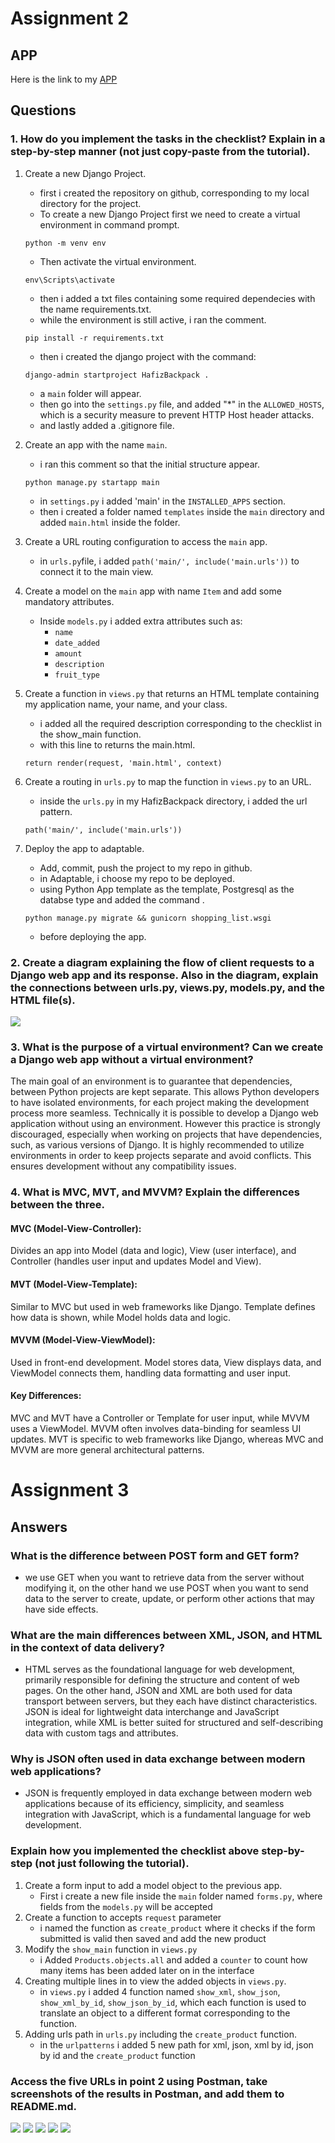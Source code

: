 # Assignment 2

## APP
Here is the link to my [APP](https://hafizbackpack.adaptable.app/main/)

## Questions
### 1. How do you implement the tasks in the checklist? Explain in a step-by-step manner (not just copy-paste from the tutorial).

1. Create a new Django Project.

    - first i created the repository on github, corresponding to my local directory for the project.
    - To create a new Django Project first we need to create a virtual environment in command prompt.
    ```
    python -m venv env
    ```
    - Then activate the virtual environment.
    ```
    env\Scripts\activate
    ```
    - then i added a txt files containing some required dependecies with the name requirements.txt.
    - while the environment is still active, i ran the comment.
    ```
    pip install -r requirements.txt
    ```
    - then i created the django project with the command:
    ```
    django-admin startproject HafizBackpack .
    ```
    - a `main` folder will appear.
    - then go into the `settings.py` file, and added "*" in the `ALLOWED_HOSTS`, which is a security measure to prevent HTTP Host header attacks.
    - and lastly added a .gitignore file.
2. Create an app with the name `main`.
    - i ran this comment so that the initial structure appear.
    ```
    python manage.py startapp main
    ```
    - in `settings.py` i added 'main' in the `INSTALLED_APPS` section.
    - then i created a folder named `templates` inside the `main` directory and added `main.html` inside the folder.
4. Create a URL routing configuration to access the `main` app.
    - in `urls.py`file, i added `path('main/', include('main.urls'))` to connect it to the main view.
5. Create a model on the `main` app with name `Item` and add some mandatory attributes.
    - Inside `models.py` i added extra attributes such as:
        - `name`
        - `date_added`
        - `amount`
        - `description`
        - `fruit_type`
6. Create a function in `views.py` that returns an HTML template containing my application name, your name, and your class.
    - i added all the required description corresponding to the checklist in the show_main function.
    - with this line to returns the main.html.
    ```
    return render(request, 'main.html', context)
    ```
7. Create a routing in `urls.py` to map the function in `views.py` to an URL.
    - inside the `urls.py` in my HafizBackpack directory, i added the url pattern.
    ```
    path('main/', include('main.urls'))
    ```
8. Deploy the app to adaptable.
    - Add, commit, push the project to my repo in github.
    - in Adaptable, i choose my repo to be deployed.
    - using Python App template as the template, Postgresql as the databse type and added the command .
    ```
    python manage.py migrate && gunicorn shopping_list.wsgi
    ```
    - before deploying the app.
### 2. Create a diagram explaining the flow of client requests to a Django web app and its response. Also in the diagram, explain the connections between urls.py, views.py, models.py, and the HTML file(s).
<img src="/flowchart.png">

### 3. What is the purpose of a virtual environment? Can we create a Django web app without a virtual environment?
  The main goal of an environment is to guarantee that dependencies, between Python projects are kept separate. This allows Python developers to have isolated environments, for each project making the development process more seamless. Technically it is possible to develop a Django web application without using an environment. However this practice is strongly discouraged, especially when working on projects that have dependencies, such, as various versions of Django. It is highly recommended to utilize environments in order to keep projects separate and avoid conflicts. This ensures development without any compatibility issues.
  
### 4. What is MVC, MVT, and MVVM? Explain the differences between the three.
#### MVC (Model-View-Controller):
Divides an app into Model (data and logic), View (user interface), and Controller (handles user input and updates Model and View).

#### MVT (Model-View-Template):
Similar to MVC but used in web frameworks like Django.
Template defines how data is shown, while Model holds data and logic.

#### MVVM (Model-View-ViewModel):
Used in front-end development.
Model stores data, View displays data, and ViewModel connects them, handling data formatting and user input.

#### Key Differences:
MVC and MVT have a Controller or Template for user input, while MVVM uses a ViewModel.
MVVM often involves data-binding for seamless UI updates.
MVT is specific to web frameworks like Django, whereas MVC and MVVM are more general architectural patterns.

# Assignment 3

## Answers

### What is the difference between POST form and GET form? 
- we use GET when you want to retrieve data from the server without modifying it, on the other hand we use POST when you want to send data to the server to create, update, or perform other actions that may have side effects.

### What are the main differences between XML, JSON, and HTML in the context of data delivery?
- HTML serves as the foundational language for web development, primarily responsible for defining the structure and content of web pages. On the other hand, JSON and XML are both used for data transport between servers, but they each have distinct characteristics. JSON is ideal for lightweight data interchange and JavaScript integration, while XML is better suited for structured and self-describing data with custom tags and attributes.

### Why is JSON often used in data exchange between modern web applications?
- JSON is frequently employed in data exchange between modern web applications because of its efficiency, simplicity, and seamless integration with JavaScript, which is a fundamental language for web development.

### Explain how you implemented the checklist above step-by-step (not just following the tutorial).
1. Create a form input to add a model object to the previous app.
    - First i create a new file inside the `main` folder named `forms.py`, where fields from the `models.py` will be accepted
2. Create a function to accepts `request` parameter
    - i named the function as `create_product` where it checks if the form submitted is valid then saved and add the new product
3. Modify the `show_main` function in `views.py`
    - i Added `Products.objects.all` and added a `counter` to count how many items has been added later on in the interface
4. Creating multiple lines in to view the added objects in `views.py`. 
    - in `views.py` i added 4 function named `show_xml`, `show_json`, `show_xml_by_id`, `show_json_by_id`, which each function is used to translate an object to a different format corresponding to the function.
5. Adding urls path in `urls.py` including the `create_product`  function.
    - in the `urlpatterns` i added 5 new path for xml, json, xml by id, json by id and the `create_product` function

### Access the five URLs in point 2 using Postman, take screenshots of the results in Postman, and add them to README.md.
<img src="/Assets/json.PNG">
<img src="/Assets/jsonbyid.PNG">
<img src="/Assets/XML.PNG">
<img src="/Assets/xmlbyid.PNG">
<img src="/Assets/main.PNG">
